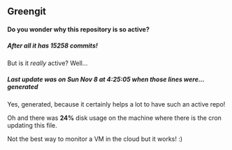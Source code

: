 ## Greengit

#### Do you wonder why this repository is so active?

##### After all it has 15258 commits!

But is it *really* active? Well...

##### Last update was on Sun Nov 8 at 4:25:05 when those lines were... generated

Yes, generated, because it certainly helps a lot to have such an active repo!

Oh and there was **24%** disk usage on the machine
where there is the cron updating this file.

Not the best way to monitor a VM in the cloud but it works! :)
